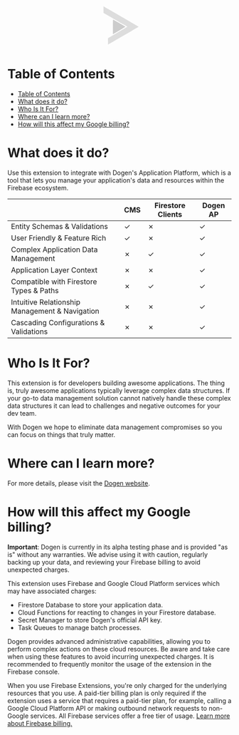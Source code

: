 <div style="text-align: center;">
    <svg width="100" height="100" viewBox="0 0 1333.000000 1333.000000"
       preserveAspectRatio="xMidYMid meet">
       <g transform="translate(0.000000,1333.000000) scale(0.100000,-0.100000)" fill="#ddd" stroke="none" id="g659">
          <path
          d="M1870 11786 l0 -974 933 -540 c910 -527 2894 -1673 5120 -2957 609 -352 1106 -644 1104 -649 -4 -13 -62 -48 -457 -279 -179 -104 -374 -222 -435 -262 -188 -124 -698 -415 -728 -415 -13 0 -4149 -2443 -4184 -2472 -10 -8 -11 -213 -6 -957 3 -520 7 -948 9 -950 2 -2 12 3 22 12 10 10 23 17 29 17 6 0 13 3 15 8 6 13 63 48 148 91 47 23 126 66 175 96 50 30 95 54 101 55 6 0 19 9 29 20 10 11 24 20 31 20 7 0 17 6 21 13 4 6 24 20 43 29 73 36 246 130 280 152 51 34 143 91 160 100 8 4 33 18 55 31 22 13 76 42 120 65 44 23 87 47 95 54 8 7 30 18 48 26 17 7 32 16 32 20 0 4 24 20 53 35 28 15 59 33 67 40 8 8 27 16 42 20 15 4 32 13 39 21 6 8 18 14 25 14 8 0 14 4 14 9 0 5 37 28 83 51 45 23 89 47 97 54 8 6 31 20 50 29 19 10 62 36 95 57 33 22 71 44 85 50 14 5 32 15 40 20 8 6 25 14 38 20 12 5 22 14 22 19 0 5 17 16 38 25 20 9 51 25 67 36 17 11 50 30 75 41 40 19 111 60 238 136 20 13 47 27 59 32 11 5 24 14 27 19 6 9 82 51 199 109 26 13 47 28 47 32 0 5 14 14 30 20 17 5 54 26 83 45 28 19 63 40 77 46 30 13 69 35 90 50 36 26 148 91 183 106 20 9 37 20 37 24 0 5 20 16 45 26 25 9 45 21 45 25 0 5 9 9 20 9 11 0 20 5 20 11 0 5 19 19 43 30 23 11 60 31 82 44 22 13 57 31 78 40 20 10 37 21 37 26 0 5 9 9 20 9 11 0 20 5 20 11 0 5 20 19 45 30 24 11 47 24 50 29 3 5 38 26 78 46 110 55 141 72 153 82 6 5 20 13 32 16 12 4 22 11 22 17 0 5 16 15 35 23 19 8 59 30 88 48 95 60 182 110 292 168 44 23 88 50 98 61 10 10 23 19 30 19 7 0 43 20 82 45 38 25 73 45 76 45 4 0 31 16 60 35 30 19 59 35 65 35 6 0 24 10 39 22 15 11 58 36 96 54 39 19 143 76 232 128 219 127 762 441 1271 735 230 133 511 299 625 368 434 265 539 328 981 583 711 411 932 542 923 550 -18 17 -494 293 -2313 1342 -2027 1170 -3772 2178 -5960 3443 -1683 973 -2259 1305 -2265 1305 -3 0 -5 -438 -5 -974z"
          id="path655" />
       </g>
       <path style="fill:#ccc;stroke-width:15.0621"
          d="m 625.0791,895.16502 c 0,-160.97353 3.16119,-292.67914 7.02487,-292.67914 3.86368,0 97.06071,52.02899 207.10453,115.61997 110.0438,63.59099 218.6762,126.28717 241.4053,139.32486 22.7291,13.03769 41.2354,27.09387 41.125,31.23596 -0.11,4.14209 -111.904,73.15151 -248.43019,153.35433 L 625.0791,1187.8442 Z"
          id="path922" transform="scale(0.75)" />
    </svg>
</div>

# Table of Contents<a name="table-of-contents" />

- [Table of Contents](#table-of-contents)
- [What does it do?](#what-does-it-do)
- [Who Is It For?](#who-is-it-for)
- [Where can I learn more?](#where-can-i-learn-more)
- [How will this affect my Google billing?](#how-will-this-affect-my-google-billing)

# What does it do?<a name="what-does-it-do" />

Use this extension to integrate with Dogen's Application Platform, which is a tool that lets you manage your application's data and resources within the Firebase ecosystem.

||CMS|Firestore Clients|Dogen AP|
|--- |--- |--- |--- |
|Entity Schemas & Validations|&check;|&cross;|&check;|
|User Friendly & Feature Rich|&check;|&cross;|&check;|
|Complex Application Data Management|&cross;|&check;|&check;|
|Application Layer Context|&cross;|&cross;|&check;|
|Compatible with Firestore Types & Paths|&cross;|&check;|&check;|
|Intuitive Relationship Management & Navigation|&cross;|&cross;|&check;|
|Cascading Configurations & Validations|&cross;|&cross;|&check;|

# Who Is It For?<a name="who-is-it-for" />

This extension is for developers building awesome applications.  The thing is, truly awesome applications typically leverage complex data structures. If your go-to data management solution cannot natively handle these complex data structures it can lead to challenges and negative outcomes for your dev team. 

With Dogen we hope to eliminate data management compromises so you can focus on things that truly matter.

# Where can I learn more?<a name="where-can-i-learn-more" />

For more details, please visit the [Dogen website](https://dogen.io).

# How will this affect my Google billing?<a name="how-will-this-affect-my-google-billing" />

**Important**: Dogen is currently in its alpha testing phase and is provided "as is" without any warranties. We advise using it with caution, regularly backing up your data, and reviewing your Firebase billing to avoid unexpected charges.

This extension uses Firebase and Google Cloud Platform services which may have associated charges:

- Firestore Database to store your application data.
- Cloud Functions for reacting to changes in your Firestore database.
- Secret Manager to store Dogen's official API key.
- Task Queues to manage batch processes.

Dogen provides advanced administrative capabilities, allowing you to perform complex actions on these cloud resources. Be aware and take care when using these features to avoid incurring unexpected charges. It is recommended to frequently monitor the usage of the extension in the Firebase console.

When you use Firebase Extensions, you're only charged for the underlying resources that you use. A paid-tier billing plan is only required if the extension uses a service that requires a paid-tier plan, for example, calling a Google Cloud Platform API or making outbound network requests to non-Google services. All Firebase services offer a free tier of usage. [Learn more about Firebase billing.](https://firebase.google.com/pricing)
